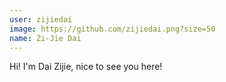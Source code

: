```yaml
---
user: zijiedai
image: https://github.com/zijiedai.png?size=50
name: Zi-Jie Dai
---
```

Hi! I'm Dai Zijie, nice to see you here!
